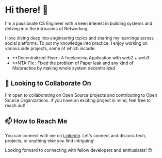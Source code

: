 # Hi there! 👋

I'm a passionate CS Engineer with a keen interest in building systems and delving into the intricacies of Networking.

I love diving deep into engineering topics and sharing my learnings across social platforms. To put my knowledge into practice, I enjoy working on various side projects, some of which include:

- **Decentralized-Fiver : A freelancing Application with web2 + web3
- **NTA-Fix : Fixed the problem of Paper leak and any kind of Malpractice by making whole system decentralized
## 👯 Looking to Collaborate On

I'm open to collaborating on Open Source projects and contributing to Open Source Organizations. If you have an exciting project in mind, feel free to reach out!

## 📫 How to Reach Me

You can connect with me on [LinkedIn](https://www.linkedin.com/in/manvendra-pratap-singh-4033ab264/). Let's connect and discuss tech, projects, or anything else you find intriguing!

Looking forward to connecting with fellow developers and enthusiasts! 😊
